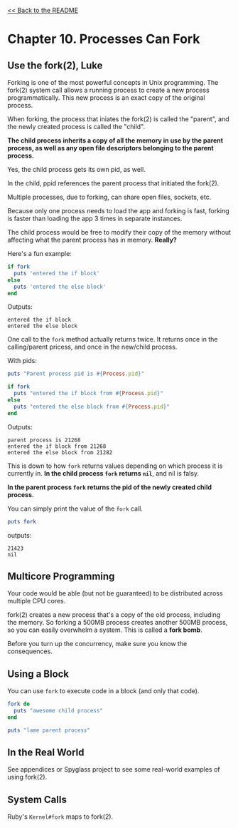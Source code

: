 [&lt;&lt; Back to the README](README.md)

# Chapter 10. Processes Can Fork

## Use the fork(2), Luke

Forking is one of the most powerful concepts in Unix programming. The fork(2)
system call allows a running process to create a new process programmatically.
This new process is an exact copy of the original process.

When forking, the process that iniates the fork(2) is called the "parent", and
the newly created process is called the "child".

**The child process inherits a copy of all the memory in use by the parent
process, as well as any open file descriptors belonging to the parent
process.**

Yes, the child process gets its own pid, as well.

In the child, ppid references the parent process that initiated the fork(2).

Multiple processes, due to forking, can share open files, sockets, etc.

Because only one process needs to load the app and forking is fast, forking is
faster than loading the app 3 times in separate instances.

The child process would be free to modify their copy of the memory without
affecting what the parent process has in memory. **Really?**

Here's a fun example:

```ruby
if fork
  puts 'entered the if block'
else
  puts 'entered the else block'
end
```

Outputs:

```
entered the if block
entered the else block
```

One call to the `fork` method actually returns twice. It returns once in the
calling/parent pricess, and once in the new/child process.

With pids:

```ruby
puts "Parent process pid is #{Process.pid}"

if fork
  puts "entered the if block from #{Process.pid}"
else
  puts "entered the else block from #{Process.pid}"
end
```

Outputs:

```
parent process is 21268
entered the if block from 21268
entered the else block from 21282
```

This is down to how `fork` returns values depending on which process it is
currently in. **In the child process `fork` returns `nil`**, and nil is falsy.

**In the parent process `fork` returns the pid of the newly created child
process.**

You can simply print the value of the `fork` call.

```ruby
puts fork
```

outputs:

```
21423
nil
```

## Multicore Programming

Your code would be able (but not be guaranteed) to be distributed across
multiple CPU cores.

fork(2) creates a new process that's a copy of the old process, including the
memory. So forking a 500MB process creates another 500MB process, so you can
easily overwhelm a system. This is called a **fork bomb**.

Before you turn up the concurrency, make sure you know the consequences.

## Using a Block

You can use `fork` to execute code in a block (and only that code).

```ruby
fork do
  puts "awesome child process"
end

puts "lame parent process"
```

## In the Real World

See appendices or Spyglass project to see some real-world examples of using
fork(2).

## System Calls

Ruby's `Kernel#fork` maps to fork(2).
